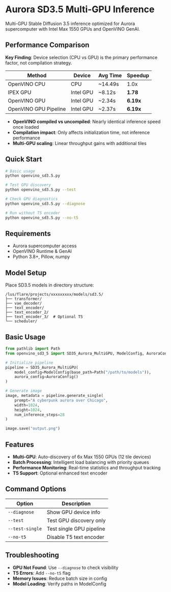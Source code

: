 # Aurora SD3.5 Multi-GPU Inference

Multi-GPU Stable Diffusion 3.5 inference optimized for Aurora supercomputer with Intel Max 1550 GPUs and OpenVINO GenAI.

## Performance Comparison

**Key Finding**: Device selection (CPU vs GPU) is the primary performance factor, not compilation strategy.

| Method | Device | Avg Time | Speedup |
|--------|--------|----------|---------|
| OpenVINO CPU | CPU | ~14.49s | 1.0x |
| IPEX GPU | Intel GPU | ~8.12s | **1.78** |
| OpenVINO GPU | Intel GPU | ~2.34s | **6.19x** |
| OpenVINO GPU Pipeline | Intel GPU | ~2.37s | **6.19x** |


- **OpenVINO compiled vs uncompiled**: Nearly identical inference speed once loaded
- **Compilation impact**: Only affects initialization time, not inference performance
- **Multi-GPU scaling**: Linear throughput gains with additional tiles

## Quick Start

```bash
# Basic usage
python openvino_sd3.5.py

# Test GPU discovery
python openvino_sd3.5.py --test

# Check GPU diagnostics
python openvino_sd3.5.py --diagnose

# Run without T5 encoder
python openvino_sd3.5.py --no-t5
```

## Requirements

- Aurora supercomputer access
- OpenVINO Runtime & GenAI
- Python 3.8+, Pillow, numpy

## Model Setup

Place SD3.5 models in directory structure:
```
/lus/flare/projects/xxxxxxxxx/models/sd3.5/
├── transformer/
├── vae_decoder/
├── text_encoder/
├── text_encoder_2/
├── text_encoder_3/  # Optional T5
└── scheduler/
```

## Basic Usage

```python
from pathlib import Path
from openvino_sd3_5 import SD35_Aurora_MultiGPU, ModelConfig, AuroraConfig

# Initialize pipeline
pipeline = SD35_Aurora_MultiGPU(
    model_config=ModelConfig(base_path=Path("/path/to/models")),
    aurora_config=AuroraConfig()
)

# Generate image
image, metadata = pipeline.generate_single(
    prompt="A cyberpunk aurora over Chicago",
    width=1024,
    height=1024,
    num_inference_steps=28
)

image.save("output.png")
```

## Features

- **Multi-GPU**: Auto-discovery of 6x Max 1550 GPUs (12 tile devices)
- **Batch Processing**: Intelligent load balancing with priority queues
- **Performance Monitoring**: Real-time statistics and throughput tracking
- **T5 Support**: Optional enhanced text encoder

## Command Options

| Option | Description |
|--------|-------------|
| `--diagnose` | Show GPU device info |
| `--test` | Test GPU discovery only |
| `--test-single` | Test single GPU pipeline |
| `--no-t5` | Disable T5 text encoder |

## Troubleshooting

- **GPU Not Found**: Use `--diagnose` to check visibility
- **T5 Errors**: Add `--no-t5` flag
- **Memory Issues**: Reduce batch size in config
- **Model Loading**: Verify paths in ModelConfig